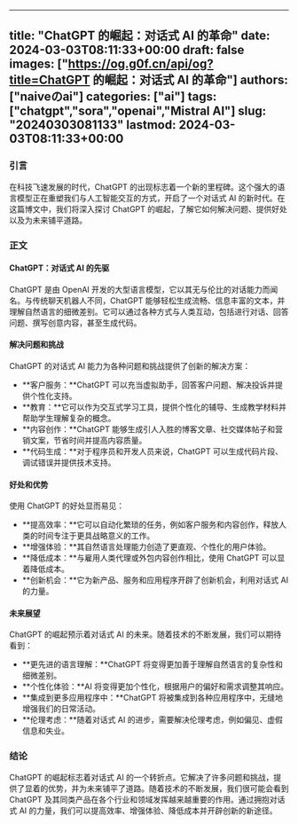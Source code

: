 
---
title: "ChatGPT 的崛起：对话式 AI 的革命"
date: 2024-03-03T08:11:33+00:00
draft: false
images: ["https://og.g0f.cn/api/og?title=ChatGPT 的崛起：对话式 AI 的革命"]
authors: ["naiveのai"]
categories: ["ai"]
tags: ["chatgpt","sora","openai","Mistral AI"]
slug: "20240303081133"
lastmod: 2024-03-03T08:11:33+00:00
---
### 引言

在科技飞速发展的时代，ChatGPT 的出现标志着一个新的里程碑。这个强大的语言模型正在重塑我们与人工智能交互的方式，开启了一个对话式 AI 的新时代。在这篇博文中，我们将深入探讨 ChatGPT 的崛起，了解它如何解决问题、提供好处以及为未来铺平道路。

### 正文

#### ChatGPT：对话式 AI 的先驱

ChatGPT 是由 OpenAI 开发的大型语言模型，它以其无与伦比的对话能力而闻名。与传统聊天机器人不同，ChatGPT 能够轻松生成流畅、信息丰富的文本，并理解自然语言的细微差别。它可以通过各种方式与人类互动，包括进行对话、回答问题、撰写创意内容，甚至生成代码。

#### 解决问题和挑战

ChatGPT 的对话式 AI 能力为各种问题和挑战提供了创新的解决方案：

- **客户服务：**ChatGPT 可以充当虚拟助手，回答客户问题、解决投诉并提供个性化支持。
- **教育：**它可以作为交互式学习工具，提供个性化的辅导、生成教学材料并帮助学生理解复杂的概念。
- **内容创作：**ChatGPT 能够生成引人入胜的博客文章、社交媒体帖子和营销文案，节省时间并提高内容质量。
- **代码生成：**对于程序员和开发人员来说，ChatGPT 可以生成代码片段、调试错误并提供技术支持。

#### 好处和优势

使用 ChatGPT 的好处显而易见：

- **提高效率：**它可以自动化繁琐的任务，例如客户服务和内容创作，释放人类的时间专注于更具战略意义的工作。
- **增强体验：**其自然语言处理能力创造了更直观、个性化的用户体验。
- **降低成本：**与雇用人类代理或外包内容创作相比，使用 ChatGPT 可以显着降低成本。
- **创新机会：**它为新产品、服务和应用程序开辟了创新机会，利用对话式 AI 的力量。

#### 未来展望

ChatGPT 的崛起预示着对话式 AI 的未来。随着技术的不断发展，我们可以期待看到：

- **更先进的语言理解：**ChatGPT 将变得更加善于理解自然语言的复杂性和细微差别。
- **个性化体验：**AI 将变得更加个性化，根据用户的偏好和需求调整其响应。
- **集成到更多应用程序中：**ChatGPT 将被集成到各种应用程序中，无缝地增强我们的日常活动。
- **伦理考虑：**随着对话式 AI 的进步，需要解决伦理考虑，例如偏见、虚假信息和失业。

### 结论

ChatGPT 的崛起标志着对话式 AI 的一个转折点。它解决了许多问题和挑战，提供了显着的优势，并为未来铺平了道路。随着技术的不断发展，我们很可能会看到 ChatGPT 及其同类产品在各个行业和领域发挥越来越重要的作用。通过拥抱对话式 AI 的力量，我们可以提高效率、增强体验、降低成本并开辟创新的新途径。